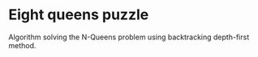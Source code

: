 # Eight queens puzzle
Algorithm solving the N-Queens problem using backtracking depth-first method.
